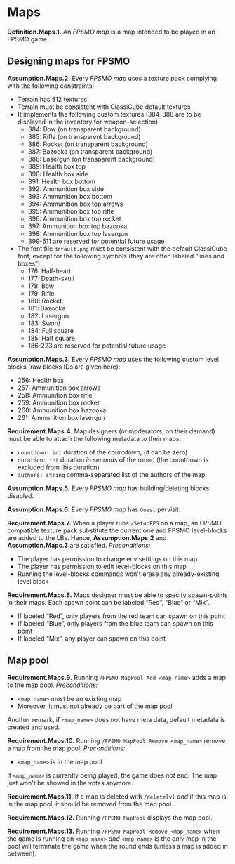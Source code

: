 # Maps

**Definition.Maps.1.** An *FPSMO map* is a map intended to be played in an FPSMO game.

## Designing maps for FPSMO

**Assumption.Maps.2.** Every *FPSMO map* uses a texture pack complying with the following constraints:

+ Terrain has 512 textures
+ Terrain must be consistent with ClassiCube default textures
+ It implements the following custom textures (384-388 are to be displayed in the inventory for weapon-selection)
    - 384: Bow (on transparent background)
    - 385: Rifle (on transparent background)
    - 386: Rocket (on transparent background)
    - 387: Bazooka (on transparent background)
    - 388: Lasergun (on transparent background)
    - 389: Health box top
    - 390: Health box side
    - 391: Health box bottom
    - 392: Ammunition box side
    - 393: Ammunition box bottom
    - 394: Ammunition box top arrows
    - 395: Ammunition box top rifle
    - 396: Ammunition box top rocket
    - 397: Ammunition box top bazooka
    - 398: Ammunition box top lasergun
    - 399-511 are reserved for potential future usage
+ The font file `default.png` must be consistent with the default ClassiCube font, except for the following symbols (they are often labeled “lines and boxes”):
    - 176: Half-heart
    - 177: Death-skull
    - 178: Bow
    - 179: Rifle
    - 180: Rocket
    - 181: Bazooka
    - 182: Lasergun
    - 183: Sword
    - 184: Full square
    - 185: Half square
    - 186-223 are reserved for potential future usage

**Assumption.Maps.3.** Every *FPSMO map* uses the following custom level blocks (raw blocks IDs are given here):

+ 256: Health box
+ 257: Ammunition box arrows
+ 258: Ammunition box rifle
+ 259: Ammunition box rocket
+ 260: Ammunition box bazooka
+ 261: Ammunition box lasergun

**Requirement.Maps.4.** Map designers (or moderators, on their demand) must be able to attach the following metadata to their maps:

+ `countdown: int` duration of the countdown, (it can be zero)
+ `duration: int` duration *in seconds* of the round (the countdown is excluded from this duration)
+ `authors: string` comma-separated list of the authors of the map

**Assumption.Maps.5.** Every *FPSMO map* has building/deleting blocks disabled.

**Assumption.Maps.6.** Every *FPSMO map* has `Guest` pervisit.

**Requirement.Maps.7.** When a player runs `/SetupFPS` on a map, an FPSMO-compatible texture pack substitute the current one and FPSMO level-blocks are added to the LBs. Hence, **Assumption.Maps.2** and **Assumption.Maps.3** are satisfied. *Preconditions:*

+ The player has permission to change env settings on this map
+ The player has permission to edit level-blocks on this map
+ Running the level-blocks commands won't erase any already-existing level block

**Requirement.Maps.8.** Maps designer must be able to specify spawn-points in their maps. Each spawn point can be labeled “Red”, “Blue” or “Mix”.

+ If labeled “Red”, only players from the red team can spawn on this point
+ If labeled “Blue”, only players from the blue team can spawn on this point
+ If labeled “Mix”, any player can spawn on this point

## Map pool

**Requirement.Maps.9.** Running `/FPSMO MapPool Add <map_name>` adds a map to the map pool. *Preconditions:*

+ `<map_name>` must be an existing map
+ Moreover, it must not already be part of the map pool

Another remark, if `<map_name>` does not have meta data, default metadata is created and used.

**Requirement.Maps.10.** Running `/FPSMO MapPool Remove <map_name>` remove a map from the map pool. *Preconditions:*

+ `<map_name>` is in the map pool

If `<map_name>` is currently being played, the game does *not* end. The map just won't be showed in the votes anymore.

**Requirement.Maps.11.** If a map is deleted with `/deletelvl` *and* if this map is in the map pool, it should be removed from the map pool.

**Requirement.Maps.12.** Running `/FPSMO MapPool` displays the map pool.

**Requirement.Maps.13.** Running `/FPSMO MapPool Remove <map_name>` when the game is running on `<map_name>` *and* `<map_name>` is the *only* map in the pool will terminate the game when the round ends (unless a map is added in between).
